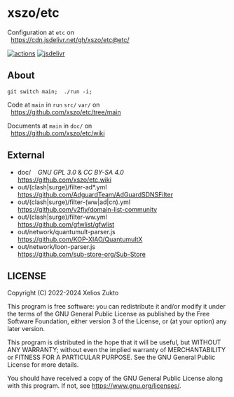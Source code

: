 # xszo/etc

Configuration at `etc` on  
  <https://cdn.jsdelivr.net/gh/xszo/etc@etc/>

[![actions](https://github.com/xszo/etc/actions/workflows/etc.yml/badge.svg)](https://github.com/xszo/etc/tree/etc)
[![jsdelivr](https://data.jsdelivr.com/v1/package/gh/xszo/etc/badge)](https://www.jsdelivr.com/package/gh/xszo/etc)

## About

`git switch main;  ./run -i;`

Code at `main` in `run` `src/` `var/` on  
  <https://github.com/xszo/etc/tree/main>

Documents at `main` in `doc/` on  
  <https://github.com/xszo/etc/wiki>

## External

- doc/    _GNU GPL 3.0_ & _CC BY-SA 4.0_  
  <https://github.com/xszo/etc.wiki>
- out/(clash|surge)/filter-ad\*.yml  
  <https://github.com/AdguardTeam/AdGuardSDNSFilter>
- out/(clash|surge)/filter-(ww|ad|cn).yml  
  <https://github.com/v2fly/domain-list-community>
- out/(clash|surge)/filter-ww.yml  
  <https://github.com/gfwlist/gfwlist>
- out/network/quantumult-parser.js  
  <https://github.com/KOP-XIAO/QuantumultX>
- out/network/loon-parser.js  
  <https://github.com/sub-store-org/Sub-Store>

## LICENSE

Copyright (C) 2022-2024 Xelios Zukto

This program is free software: you can redistribute it and/or modify
it under the terms of the GNU General Public License as published by
the Free Software Foundation, either version 3 of the License, or
(at your option) any later version.

This program is distributed in the hope that it will be useful,
but WITHOUT ANY WARRANTY; without even the implied warranty of
MERCHANTABILITY or FITNESS FOR A PARTICULAR PURPOSE. See the
GNU General Public License for more details.

You should have received a copy of the GNU General Public License
along with this program. If not, see <https://www.gnu.org/licenses/>.
